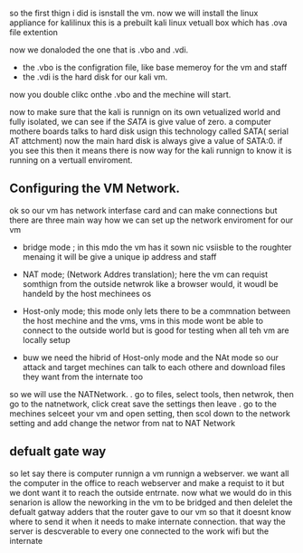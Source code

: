 so the first thign i did is isnstall the vm.
now we will install the linux appliance for kalilinux this is a prebuilt kali linux vetuall box which has .ova file extention

now we donaloded the one that is .vbo and .vdi. 
* the .vbo is the configration file, like base memeroy for the vm and staff
* the .vdi is the hard disk for our kali vm.

now you double clikc onthe .vbo and the mechine will start.

now to make sure that the kali is runnign on its own vetualized world and fully isolated, we can see if the *SATA* is give value of zero.
a computer mothere boards talks to hard disk usign this technology called SATA( serial AT attchment) now the main hard disk is always give a value of SATA:0. if you see this then it means there is now way for the kali
runnign to know it is running on a vertuall enviroment.


##  Configuring the VM Network.
ok so our vm has network interfase card and can make connections but there are three main way how we can set up the network enviroment for our vm
* bridge mode ; in this mdo the vm has it sown nic vsiisble to the roughter menaing it will be give a unique ip address and staff
* NAT mode; (Network Addres translation); here the vm can requist somthign from the outside netwrok like a browser would, it woudl be handeld by the host mechinees os
* Host-only mode; this mode only lets there to be a commnation between the host mechine and the vms, vms in this mode wont be able to connect to the outside world but is good for testing when all teh vm are locally setup

* buw we need the hibrid of Host-only mode and the NAt mode so our attack and target mechines can talk to each othere and download files they want from the internate too

so we will use the NATNetwork.
. go to files, select tools, then netwrok, then go to the natnetwork, click creat save the settings then leave
. go to the mechines selceet your vm and open setting, then scol down to the network setting and add change the networ from nat to NAT Network


## defualt gate way
so let say there is computer runnign a vm runnign a webserver. we want all the computer in the office to reach webserver and make a requist to it but we dont want it to reach the outside entrnate.
now what we would do in this senarion is allow the neworking in the vm to be bridged and then delelet the defualt  gatway adders that the router gave to our vm so that it doesnt know where to send it when it needs to make 
internate connection. that way the server is descverable to every one connected to the work wifi but the internate



